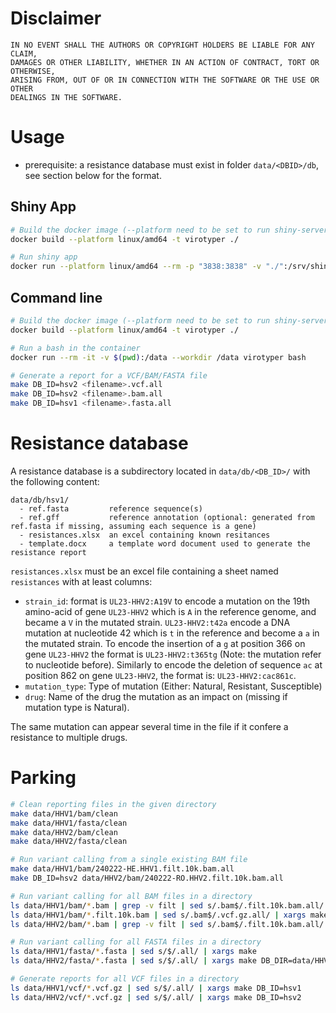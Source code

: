 

# Disclaimer

```
IN NO EVENT SHALL THE AUTHORS OR COPYRIGHT HOLDERS BE LIABLE FOR ANY CLAIM, 
DAMAGES OR OTHER LIABILITY, WHETHER IN AN ACTION OF CONTRACT, TORT OR OTHERWISE, 
ARISING FROM, OUT OF OR IN CONNECTION WITH THE SOFTWARE OR THE USE OR OTHER 
DEALINGS IN THE SOFTWARE.
```

# Usage

- prerequisite: a resistance database must exist in folder `data/<DBID>/db`, see section below for the format.


## Shiny App
```bash
# Build the docker image (--platform need to be set to run shiny-server)
docker build --platform linux/amd64 -t virotyper ./

# Run shiny app
docker run --platform linux/amd64 --rm -p "3838:3838" -v "./":/srv/shiny-server -e APPLICATION_LOGS_TO_STDOUT=true virotyper
```

## Command line
```bash
# Build the docker image (--platform need to be set to run shiny-server)
docker build --platform linux/amd64 -t virotyper ./

# Run a bash in the container
docker run --rm -it -v $(pwd):/data --workdir /data virotyper bash

# Generate a report for a VCF/BAM/FASTA file
make DB_ID=hsv2 <filename>.vcf.all
make DB_ID=hsv2 <filename>.bam.all
make DB_ID=hsv1 <filename>.fasta.all
```

# Resistance database

A resistance database is a subdirectory located in `data/db/<DB_ID>/` with the following content:
```
data/db/hsv1/
  - ref.fasta         reference sequence(s)
  - ref.gff           reference annotation (optional: generated from ref.fasta if missing, assuming each sequence is a gene)
  - resistances.xlsx  an excel containing known resitances   
  - template.docx     a template word document used to generate the resistance report
```


`resistances.xlsx` must be an excel file containing a sheet named `resistances` with at least columns:

 - `strain_id`: format is `UL23-HHV2:A19V` to encode a mutation on the 19th amino-acid of gene `UL23-HHV2` which is `A` in the reference genome, and became a `V` in the mutated strain. `UL23-HHV2:t42a` encode a DNA mutation at nucleotide 42 which is `t` in the reference and become a `a` in the mutated strain. To encode the insertion of a `g` at position 366 on gene `UL23-HHV2` the format is `UL23-HHV2:t365tg` (Note: the mutation refer to nucleotide before). Similarly to encode the deletion of sequence `ac` at position 862 on gene `UL23-HHV2`, the format is: `UL23-HHV2:cac861c`.
 - `mutation_type`: Type of mutation (Either: Natural, Resistant, Susceptible)
 - `drug`: Name of the drug the mutation as an impact on (missing if mutation type is Natural).
 
The same mutation can appear several time in the file if it confere a resistance to multiple drugs.





# Parking

```bash
# Clean reporting files in the given directory
make data/HHV1/bam/clean
make data/HHV1/fasta/clean
make data/HHV2/bam/clean
make data/HHV2/fasta/clean

# Run variant calling from a single existing BAM file
make data/HHV1/bam/240222-HE.HHV1.filt.10k.bam.all
make DB_ID=hsv2 data/HHV2/bam/240222-RO.HHV2.filt.10k.bam.all

# Run variant calling for all BAM files in a directory
ls data/HHV1/bam/*.bam | grep -v filt | sed s/.bam$/.filt.10k.bam.all/ | xargs make
ls data/HHV1/bam/*.filt.10k.bam | sed s/.bam$/.vcf.gz.all/ | xargs make
ls data/HHV2/bam/*.bam | grep -v filt | sed s/.bam$/.filt.10k.bam.all/ | xargs make DB_DIR=data/HHV2/db

# Run variant calling for all FASTA files in a directory
ls data/HHV1/fasta/*.fasta | sed s/$/.all/ | xargs make
ls data/HHV2/fasta/*.fasta | sed s/$/.all/ | xargs make DB_DIR=data/HHV2/db

# Generate reports for all VCF files in a directory
ls data/HHV1/vcf/*.vcf.gz | sed s/$/.all/ | xargs make DB_ID=hsv1
ls data/HHV2/vcf/*.vcf.gz | sed s/$/.all/ | xargs make DB_ID=hsv2
```



